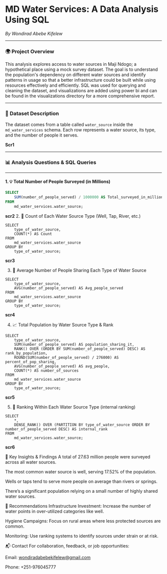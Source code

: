 # MD Water Services: A Data Analysis Using SQL  
*By Wondirad Abebe Kifelew*

---

### 🌍 **Project Overview**  

This analysis explores access to water sources in Maji Ndogo; a hypothetical place using a mock survey dataset. The goal is to understand the population's dependency on different water sources and identify patterns in usage so that a better infrastructure could be built while using resources effectively and efficiently. SQL was used for querying and cleaning the dataset, and visualizations are added using power bi and can be found in the visualizations directory for a more comprehensive report.

---

### 📂 **Dataset Description**  

The dataset comes from a table called `water_source` inside the `md_water_services` schema. Each row represents a water source, its type, and the number of people it serves.

**Scr1**

---

### 📊 **Analysis Questions & SQL Queries**  

---

#### 1. 💡 Total Number of People Surveyed (in Millions)

```sql
SELECT 
    SUM(number_of_people_served) / 1000000 AS Total_surveyed_in_millions
FROM 
    md_water_services.water_source;
```
**scr2**
2. 🧾 Count of Each Water Source Type (Well, Tap, River, etc.)
```
SELECT 
    type_of_water_source,
    COUNT(*) AS Count
FROM 
    md_water_services.water_source
GROUP BY 
    type_of_water_source;
```
**scr3**

3. 👥 Average Number of People Sharing Each Type of Water Source
```
SELECT 
    type_of_water_source,
    AVG(number_of_people_served) AS Avg_people_served
FROM 
    md_water_services.water_source
GROUP BY 
    type_of_water_source;
```
**scr4**

4. 📈 Total Population by Water Source Type & Rank
```
SELECT 
    type_of_water_source,
    SUM(number_of_people_served) AS population_sharing_it,
    RANK() OVER (ORDER BY SUM(number_of_people_served) DESC) AS rank_by_population,
    ROUND(SUM(number_of_people_served) / 276000) AS percent_of_pop_sharing,
    AVG(number_of_people_served) AS avg_people,
    COUNT(*) AS number_of_sources
FROM 
    md_water_services.water_source
GROUP BY 
    type_of_water_source;
```
**scr5**

5. 🏅 Ranking Within Each Water Source Type (internal ranking)
```
SELECT 
    *,
    DENSE_RANK() OVER (PARTITION BY type_of_water_source ORDER BY number_of_people_served DESC) AS internal_rank
FROM 
    md_water_services.water_source;
```
**scr6**

📌 Key Insights & Findings
A total of 27.63 million people were surveyed across all water sources.

The most common water source is well, serving 17.52% of the population.

Wells or taps tend to serve more people on average than rivers or springs.

There’s a significant population relying on a small number of highly shared water sources.

📢 Recommendations
Infrastructure Investment: Increase the number of water points in over-utilized categories like well.

Hygiene Campaigns: Focus on rural areas where less protected sources are common.

Monitoring: Use ranking systems to identify sources under strain or at risk.

📬 Contact
For collaboration, feedback, or job opportunities:

Email: wondiradabebekifelew@gmail.com

Phone: +251-976045777

